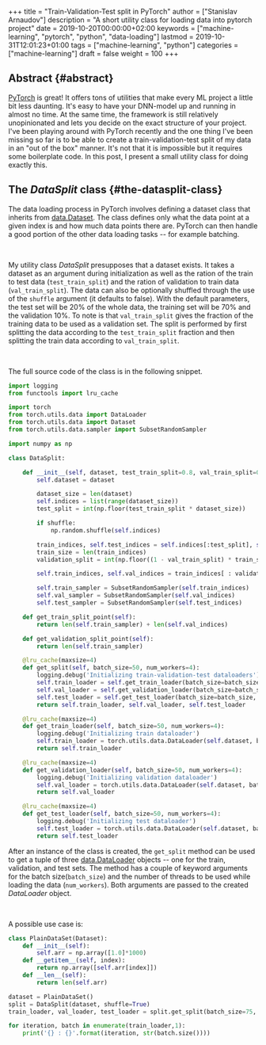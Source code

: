 +++
title = "Train-Validation-Test split in PyTorch"
author = ["Stanislav Arnaudov"]
description = "A short utility class for loading data into pytorch project"
date = 2019-10-20T00:00:00+02:00
keywords = ["machine-learning", "pytorch", "python", "data-loading"]
lastmod = 2019-10-31T12:01:23+01:00
tags = ["machine-learning", "python"]
categories = ["machine-learning"]
draft = false
weight = 100
+++

## Abstract {#abstract}

[PyTorch](https://pytorch.org/) is great! It offers tons of utilities that make every ML project a little bit less daunting. It's easy to have your DNN-model up and running in almost no time. At the same time, the framework is still relatively unopinionated and lets you decide on the exact structure of your project. I've been playing around with PyTorch recently and the one thing I've been missing so far is to be able to create a train-validation-test split of my data in an "out of the box" manner. It's not that it is impossible but it requires some boilerplate code. In this post, I present a small utility class for doing exactly this.


## The _DataSplit_ class {#the-datasplit-class}

The data loading process in PyTorch involves defining a dataset class that inherits from [data.Dataset](https://pytorch.org/docs/stable/data.html#torch.utils.data.Dataset). The class defines only what the data point at a given index is and how much data points there are. PyTorch can then handle a good portion of the other data loading tasks -- for example batching.

<br />

My utility class _DataSplit_ presupposes that a dataset exists. It takes a dataset as an argument during initialization as well as the ration of the train to test data (`test_train_split`) and the ration of validation to train data (`val_train_split`). The data can also be optionally shuffled through the use of the `shuffle` argument (it defaults to false). With the default parameters, the test set will be 20% of the whole data, the training set will be 70% and the validation 10%. To note is that `val_train_split` gives the fraction of the training data to be used as a validation set. The split is performed by first splitting the data according to the `test_train_split` fraction and then splitting the train data according to `val_train_split`.

<br />

The full source code of the class is in the following snippet.

```python
import logging
from functools import lru_cache

import torch
from torch.utils.data import DataLoader
from torch.utils.data import Dataset
from torch.utils.data.sampler import SubsetRandomSampler

import numpy as np

class DataSplit:

    def __init__(self, dataset, test_train_split=0.8, val_train_split=0.1, shuffle=False):
        self.dataset = dataset

        dataset_size = len(dataset)
        self.indices = list(range(dataset_size))
        test_split = int(np.floor(test_train_split * dataset_size))

        if shuffle:
            np.random.shuffle(self.indices)

        train_indices, self.test_indices = self.indices[:test_split], self.indices[test_split:]
        train_size = len(train_indices)
        validation_split = int(np.floor((1 - val_train_split) * train_size))

        self.train_indices, self.val_indices = train_indices[ : validation_split], train_indices[validation_split:]

        self.train_sampler = SubsetRandomSampler(self.train_indices)
        self.val_sampler = SubsetRandomSampler(self.val_indices)
        self.test_sampler = SubsetRandomSampler(self.test_indices)

    def get_train_split_point(self):
        return len(self.train_sampler) + len(self.val_indices)

    def get_validation_split_point(self):
        return len(self.train_sampler)

    @lru_cache(maxsize=4)
    def get_split(self, batch_size=50, num_workers=4):
        logging.debug('Initializing train-validation-test dataloaders')
        self.train_loader = self.get_train_loader(batch_size=batch_size, num_workers=num_workers)
        self.val_loader = self.get_validation_loader(batch_size=batch_size, num_workers=num_workers)
        self.test_loader = self.get_test_loader(batch_size=batch_size, num_workers=num_workers)
        return self.train_loader, self.val_loader, self.test_loader

    @lru_cache(maxsize=4)
    def get_train_loader(self, batch_size=50, num_workers=4):
        logging.debug('Initializing train dataloader')
        self.train_loader = torch.utils.data.DataLoader(self.dataset, batch_size=batch_size, sampler=self.train_sampler, shuffle=False, num_workers=num_workers)
        return self.train_loader

    @lru_cache(maxsize=4)
    def get_validation_loader(self, batch_size=50, num_workers=4):
        logging.debug('Initializing validation dataloader')
        self.val_loader = torch.utils.data.DataLoader(self.dataset, batch_size=batch_size, sampler=self.val_sampler, shuffle=False, num_workers=num_workers)
        return self.val_loader

    @lru_cache(maxsize=4)
    def get_test_loader(self, batch_size=50, num_workers=4):
        logging.debug('Initializing test dataloader')
        self.test_loader = torch.utils.data.DataLoader(self.dataset, batch_size=batch_size, sampler=self.test_sampler, shuffle=False, num_workers=num_workers)
        return self.test_loader
```

After an instance of the class is created, the `get_split` method can be used to get a tuple of three [data.DataLoader](https://pytorch.org/docs/stable/data.html#torch.utils.data.DataLoader) objects -- one for the train, validation, and test sets. The method has a couple of keyword arguments for the batch size(`batch_size`) and the number of threads to be used while loading the data (`num_workers`). Both arguments are passed to the created _DataLoader_ object.

<br />

A possible use case is:

```python
class PlainDataSet(Dataset):
    def __init__(self):
        self.arr = np.array([1.0]*1000)
    def __getitem__(self, index):
        return np.array([self.arr[index]])
    def __len__(self):
        return len(self.arr)

dataset = PlainDataSet()
split = DataSplit(dataset, shuffle=True)
train_loader, val_loader, test_loader = split.get_split(batch_size=75, num_workers=8)

for iteration, batch in enumerate(train_loader,1):
    print('{} : {}'.format(iteration, str(batch.size())))
```
